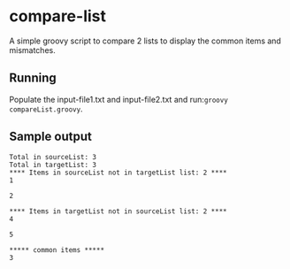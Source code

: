 # compare-list

A simple groovy script to compare 2 lists to display the common items and mismatches.


## Running
Populate the input-file1.txt and input-file2.txt and run:`groovy compareList.groovy`.

## Sample output


```
Total in sourceList: 3
Total in targetList: 3
**** Items in sourceList not in targetList list: 2 ****
1

2

**** Items in targetList not in sourceList list: 2 ****
4

5

***** common items *****
3
````